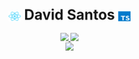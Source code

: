 <div align="center">
  <h1>
    <img align="center" alt="React" height="20" width="25" src="https://raw.githubusercontent.com/devicons/devicon/master/icons/react/react-original.svg">
    David Santos
    <img align="center" alt="Ts" height="20" width="25" src="https://raw.githubusercontent.com/devicons/devicon/master/icons/typescript/typescript-plain.svg">
  </h1>
  <a href="#">
    <img height="160em" src="https://streak-stats.demolab.com/?user=DavidSntdev&theme=dark"/>
    <img loading="lazy" height="160em" src="https://github-readme-stats.vercel.app/api/top-langs/?username=Babiel09&layout=compact&langs_count=7&theme=dark"/>
  </a>
  <div>
    <a href = "mailto:contatodavidsantos.dev@gmail.com"><img src="https://img.shields.io/badge/-Gmail-%23333?style=for-the-badge&logo=gmail&logoColor=white" target="_blank"></a>
  </div>
</div>   


